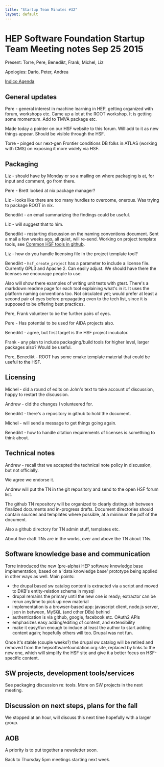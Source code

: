 ```yaml
---
title: "Startup Team Minutes #32"
layout: default
---
```


# HEP Software Foundation Startup Team Meeting notes Sep 25 2015

Present: Torre, Pere, Benedikt, Frank, Michel, Liz

Apologies: Dario, Peter, Andrea

[Indico Agenda](https://indico.cern.ch/event/449071/)

## General updates

Pere - general interest in machine learning in HEP, getting organized with forum, workshops etc. Came up a lot at the ROOT workshop. It is getting some momentum. Add to TMVA package etc.

Made today a pointer on our HSF website to this forum. Will add to it as new things appear. Should be visible through the HSF.

Torre - pinged our next-gen Frontier conditions DB folks in ATLAS (working with CMS) on exposing it more widely via HSF.

## Packaging

Liz - should have by Monday or so a mailing on where packaging is at, for input and comment, go from there.

Pere - Brett looked at nix package manager?

Liz - looks like there are too many hurdles to overcome, onerous. Was trying to package ROOT in nix.

Benedikt - an email summarizing the findings could be useful.

Liz - will suggest that to him.

Benedikt - restarting discussion on the naming conventions document. Sent a mail a few weeks ago, all quiet, will re-send.
Working on project template tools, see [Common HSF tools in github](https://github.com/HSF/tools).

Liz - how do you handle licensing file in the project template tool?

Benedikt - `hsf_create_project` has a parameter to include a license file. Currently GPL3 and Apache 2. Can easily adjust. We should have there the licenses we encourage people to use.

Also will show there examples of writing unit tests with gtest. There's a markdown readme page for each tool explaining what's in it. It uses the platform naming conventions too. Not circulated yet; would prefer at least a second pair of eyes before propagating even to the tech list, since it is supposed to be offering best practices.

Pere, Frank volunteer to be the further pairs of eyes.

Pere - Has potential to be used for AIDA projects also.

Benedikt - agree, but first target is the HSF project incubator.

Frank - any plan to include packaging/build tools for higher level, larger packages also? Would be useful.

Pere, Benedikt - ROOT has some cmake template material that could be useful to the HSF.

## Licensing

Michel - did a round of edits on John's text to take account of discussion, happy to restart the discussion.

Andrew - did the changes I volunteered for.

Benedikt - there's a repository in github to hold the document.

Michel - will send a message to get things going again.

Benedikt - how to handle citation requirements of licenses is something to think about.

## Technical notes

Andrew - recall that we accepted the technical note policy in discussion, but not officially.

We agree we endorse it.

Andrew will put the TN in the git repository and send to the open HSF forum list.

The github TN repository will be organized to clearly distinguish between finalized documents and in-progress drafts. Document directories should contain sources and templates where possible, at a minimum the pdf of the document.

Also a github directory for TN admin stuff, templates etc.

About five draft TNs are in the works, over and above the TN about TNs.

## Software knowledge base and communication

Torre introduced the new (pre-alpha) HEP software knowledge base implementation, based on a 'data knowledge base' prototype being applied in other ways as well. Main points:

- the drupal based sw catalog content is extracted via a script and moved to DKB's entity-relation schema in mysql
- drupal remains the primary until the new one is ready; extractor can be rerun anytime to pick up new material
- implementation is a browser-based app: javascript client, node.js server, json in between, MySQL (and other DBs) behind
- authentication is via github, google, facebook etc. OAuth2 APIs
- emphasizes easy adding/editing of content, and extensibility
- make it easy/fun enough to induce at least the author to start adding content again; hopefully others will too. Drupal was not fun.

Once it's stable (couple weeks?) the drupal sw catalog will be retired and removed from the hepsoftwarefoundation.org site, replaced by links to the new one, which will simplify the HSF site and give it a better focus on HSF-specific content.

## SW projects, development tools/services

See packaging discussion re: tools. More on SW projects in the next meeting.

## Discussion on next steps, plans for the fall

We stopped at an hour, will discuss this next time hopefully with a larger group.

## AOB

A priority is to put together a newsletter soon.

Back to Thursday 5pm meetings starting next week.
